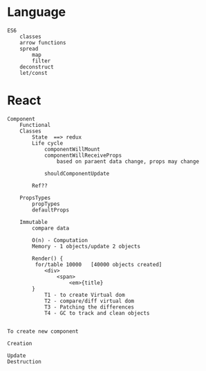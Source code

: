 # Language
    ES6
        classes
        arrow functions
        spread
            map
            filter
        deconstruct
        let/const

# React
    Component
        Functional
        Classes
            State  ==> redux
            Life cycle
                componentWillMount
                componentWillReceiveProps
                    based on paraent data change, props may change

                shouldComponentUpdate
                    
            Ref??

        PropsTypes 
            propTypes
            defaultProps

        Immutable
            compare data

            O(n) - Computation
            Memory - 1 objects/update 2 objects

            Render() {
             for/table 10000   [40000 objects created]
                <div> 
                    <span>
                        <em>{title}
            }   
                T1 - to create Virtual dom
                T2 - compare/diff virtual dom
                T3 - Patching the differences
                T4 - GC to track and clean objects


    To create new component

    Creation

    Update
    Destruction